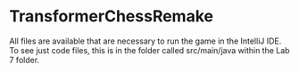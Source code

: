 # TransformerChessRemake

All files are available that are necessary to run the game in the IntelliJ IDE. To see just code files, this is in the folder called src/main/java within the Lab 7 folder. 
